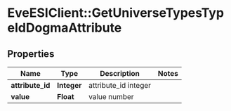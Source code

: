 # EveESIClient::GetUniverseTypesTypeIdDogmaAttribute

## Properties
Name | Type | Description | Notes
------------ | ------------- | ------------- | -------------
**attribute_id** | **Integer** | attribute_id integer | 
**value** | **Float** | value number | 


